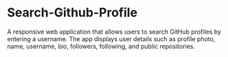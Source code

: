 # Search-Github-Profile
A responsive web application that allows users to search GitHub profiles by entering a username.   The app displays user details such as profile photo, name, username, bio, followers, following, and public repositories.

